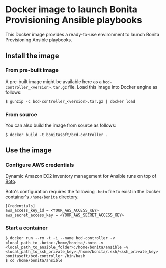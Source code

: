 # Docker image to launch Bonita Provisioning Ansible playbooks

This Docker image provides a ready-to-use environment to launch Bonita Provisioning Ansible playbooks.

## Install the image

### From pre-built image

A pre-built image might be available here as a `bcd-controller_<version>.tar.gz` file. Load this image into Docker engine as follows:
```
$ gunzip -c bcd-controller_<version>.tar.gz | docker load
```

### From source

You can also build the image from source as follows:
```
$ docker build -t bonitasoft/bcd-controller .
```

## Use the image

### Configure AWS credentials

Dynamic Amazon EC2 inventory management for Ansible runs on top of [Boto](https://aws.amazon.com/sdk-for-python/).

Boto's configuration requires the following `.boto` file to exist in the Docker container's `/home/bonita` directory.

```
[Credentials]
aws_access_key_id = <YOUR_AWS_ACCESS_KEY>
aws_secret_access_key = <YOUR_AWS_SECRET_ACCESS_KEY>
```

### Start a container

```
$ docker run --rm -t -i --name bcd-controller -v <local_path_to_.boto>:/home/bonita/.boto -v <local_path_to_ansible_folder>:/home/bonita/ansible -v <local_path_to_ssh_private_key>:/home/bonita/.ssh/<ssh_private_key> bonitasoft/bcd-controller /bin/bash
$ cd /home/bonita/ansible
```
